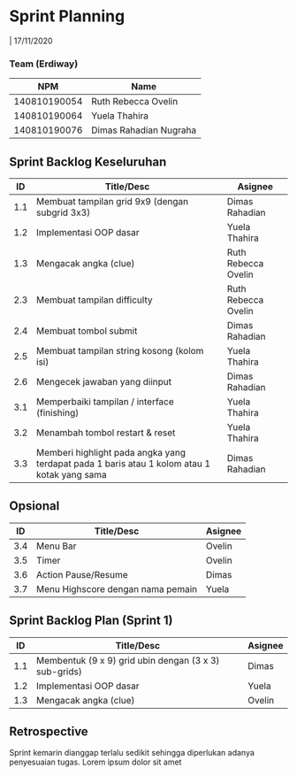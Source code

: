 # Sprint Planning 
| 17/11/2020

### Team (Erdiway)
| NPM           | Name        |
| ------------- |-------------|
| 140810190054  | Ruth Rebecca Ovelin    |
| 140810190064  | Yuela Thahira    |
| 140810190076  | Dimas Rahadian Nugraha |

## Sprint Backlog Keseluruhan 
| ID  | Title/Desc | Asignee | 
| --- | ---------- | ------- | 
| 1.1 | Membuat tampilan grid 9x9 (dengan subgrid 3x3) | Dimas Rahadian |
| 1.2 | Implementasi OOP dasar | Yuela Thahira |
| 1.3 | Mengacak angka (clue) | Ruth Rebecca Ovelin |
| 2.3 | Membuat tampilan difficulty | Ruth Rebecca Ovelin |
| 2.4 | Membuat tombol submit | Dimas Rahadian |
| 2.5 | Membuat tampilan string kosong (kolom isi) | Yuela Thahira |
| 2.6 | Mengecek jawaban yang diinput | Dimas Rahadian |
| 3.1 | Memperbaiki tampilan / interface (finishing) | Yuela Thahira |  
| 3.2 | Menambah tombol restart & reset | Yuela Thahira |
| 3.3 | Memberi highlight pada angka yang terdapat pada 1 baris atau 1 kolom atau 1 kotak yang sama | Dimas Rahadian |

## Opsional
| ID  | Title/Desc | Asignee | 
| --- | ---------- | ------- | 
| 3.4 | Menu Bar | Ovelin | 
| 3.5 | Timer | Ovelin |
| 3.6 | Action Pause/Resume | Dimas | 
| 3.7 | Menu Highscore dengan nama pemain | Yuela |

## Sprint Backlog Plan (Sprint 1)
| ID  | Title/Desc | Asignee | 
| --- | ---------- | ------- | 
| 1.1 | Membentuk (9 x 9) grid ubin dengan (3 x 3) sub-grids) | Dimas | 
| 1.2 | Implementasi OOP dasar| Yuela |
| 1.3 | Mengacak angka (clue) | Ovelin | 


## Retrospective 

Sprint kemarin dianggap terlalu sedikit sehingga diperlukan adanya penyesuaian tugas. Lorem ipsum dolor sit amet 
